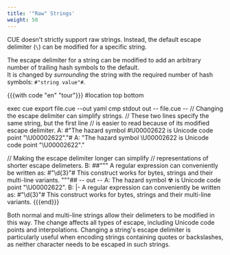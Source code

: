 ```yaml
---
title: '"Raw" Strings'
weight: 50
---
```


CUE doesn't strictly support raw strings.
Instead, the default escape delimiter (`\`) can be modified for a specific string.

The escape delimiter for a string can be modified to add
an arbitrary number of trailing hash symbols to the default.\
It is changed by *surrounding* the string with the required number of hash symbols:
`#"string value"#`.

<!--more-->

{{{with code "en" "tour"}}}
#location top bottom

exec cue export file.cue --out yaml
cmp stdout out
-- file.cue --
// Changing the escape delimiter can simplify strings.
// These two lines specify the same string, but the first line
// is easier to read because of its modified escape delimiter.
A: #"The hazard symbol \#U00002622 is Unicode code point "\U00002622"."#
A: "The hazard symbol \U00002622 is Unicode code point \"\\U00002622\"."

// Making the escape delimiter longer can simplify
// representations of shorter escape delimeters.
B: ##"""
	A regular expression can conveniently be written as:
	    #"\d{3}"#
	This construct works for bytes, strings and their multi-line variants.
	"""##
-- out --
A: The hazard symbol ☢ is Unicode code point "\U00002622".
B: |-
  A regular expression can conveniently be written as:
      #"\d{3}"#
  This construct works for bytes, strings and their multi-line variants.
{{{end}}}

Both normal and multi-line strings allow their delimeters to be modified in this way.
The change affects all types of escape, including Unicode code points and interpolations.
Changing a string's escape delimiter is particularly useful when encoding
strings containing quotes or backslashes, as neither character needs to be
escaped in such strings.
